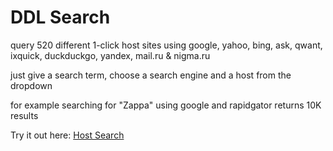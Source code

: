 # DDL Search
query 520 different 1-click host sites using google, yahoo, bing, ask, qwant, ixquick, duckduckgo, yandex, mail.ru & nigma.ru

just give a search term, choose a search engine and a host from the dropdown

for example searching for "Zappa" using google and rapidgator returns 10K results

Try it out here: [Host Search](http://htmlpreview.github.io/?https://raw.githubusercontent.com/rickdog/DDL/master/ddlSearch.html)

